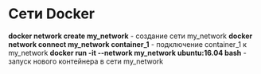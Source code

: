 # Сети Docker

**docker network create my_network** - создание сети my_network
**docker network connect my_network container_1** - подключение container_1 к my_network
**docker run -it --network my_network ubuntu:16.04 bash** - запуск нового контейнера в сети my_network